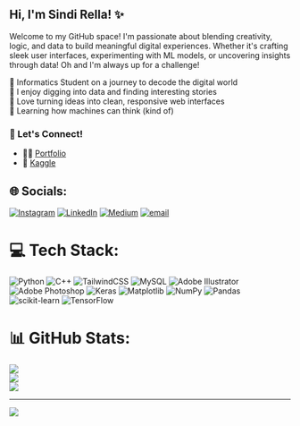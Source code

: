 ## Hi, I'm Sindi Rella! ✨

Welcome to my GitHub space! I'm passionate about blending creativity, logic, and data to build meaningful digital experiences. Whether it's crafting sleek user interfaces, experimenting with ML models, or uncovering insights through data! Oh and I'm always up for a challenge!

🦩 Informatics Student on a journey to decode the digital world  
🫧 I enjoy digging into data and finding interesting stories  
🪷 Love turning ideas into clean, responsive web interfaces  
🎍 Learning how machines can think (kind of)  



### 💬 Let's Connect!

- 🍄‍🟫 [Portfolio](https://bit.ly/portfolio-sindi)
- 🍄 [Kaggle](https://www.kaggle.com/sindi1rella)


## 🌐 Socials:
[![Instagram](https://img.shields.io/badge/Instagram-%23E4405F.svg?logo=Instagram&logoColor=white)](https://instagram.com/https://www.instagram.com/sndir.ella) [![LinkedIn](https://img.shields.io/badge/LinkedIn-%230077B5.svg?logo=linkedin&logoColor=white)](https://linkedin.com/in/linkedin.com/in/sindirella/) [![Medium](https://img.shields.io/badge/Medium-12100E?logo=medium&logoColor=white)](https://medium.com/@https://medium.com/@sindirella) [![email](https://img.shields.io/badge/Email-D14836?logo=gmail&logoColor=white)](mailto:sindirella151001@gmail.com) 

# 💻 Tech Stack:
![Python](https://img.shields.io/badge/python-3670A0?style=for-the-badge&logo=python&logoColor=ffdd54) ![C++](https://img.shields.io/badge/c++-%2300599C.svg?style=for-the-badge&logo=c%2B%2B&logoColor=white) ![TailwindCSS](https://img.shields.io/badge/tailwindcss-%2338B2AC.svg?style=for-the-badge&logo=tailwind-css&logoColor=white) ![MySQL](https://img.shields.io/badge/mysql-4479A1.svg?style=for-the-badge&logo=mysql&logoColor=white) ![Adobe Illustrator](https://img.shields.io/badge/adobe%20illustrator-%23FF9A00.svg?style=for-the-badge&logo=adobe%20illustrator&logoColor=white) ![Adobe Photoshop](https://img.shields.io/badge/adobe%20photoshop-%2331A8FF.svg?style=for-the-badge&logo=adobe%20photoshop&logoColor=white) ![Keras](https://img.shields.io/badge/Keras-%23D00000.svg?style=for-the-badge&logo=Keras&logoColor=white) ![Matplotlib](https://img.shields.io/badge/Matplotlib-%23ffffff.svg?style=for-the-badge&logo=Matplotlib&logoColor=black) ![NumPy](https://img.shields.io/badge/numpy-%23013243.svg?style=for-the-badge&logo=numpy&logoColor=white) ![Pandas](https://img.shields.io/badge/pandas-%23150458.svg?style=for-the-badge&logo=pandas&logoColor=white) ![scikit-learn](https://img.shields.io/badge/scikit--learn-%23F7931E.svg?style=for-the-badge&logo=scikit-learn&logoColor=white) ![TensorFlow](https://img.shields.io/badge/TensorFlow-%23FF6F00.svg?style=for-the-badge&logo=TensorFlow&logoColor=white)
# 📊 GitHub Stats:
![](https://github-readme-stats.vercel.app/api?username=sindirella&theme=merko&hide_border=false&include_all_commits=false&count_private=false)<br/>
![](https://nirzak-streak-stats.vercel.app/?user=sindirella&theme=merko&hide_border=false)<br/>
![](https://github-readme-stats.vercel.app/api/top-langs/?username=sindirella&theme=merko&hide_border=false&include_all_commits=false&count_private=false&layout=compact)

---
[![](https://visitcount.itsvg.in/api?id=sindirella&icon=0&color=0)](https://visitcount.itsvg.in)

<!-- Proudly created with GPRM ( https://gprm.itsvg.in ) -->
